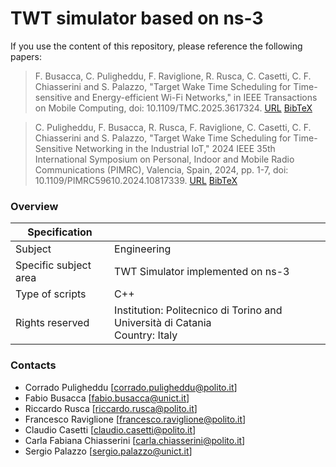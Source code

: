 # TWT simulator based on ns-3

If you use the content of this repository, please reference the following papers: 
> F. Busacca, C. Puligheddu, F. Raviglione, R. Rusca, C. Casetti, C. F. Chiasserini and S. Palazzo, "Target Wake Time Scheduling for Time-sensitive and Energy-efficient Wi-Fi Networks," in IEEE Transactions on Mobile Computing, doi: 10.1109/TMC.2025.3617324. [URL](https://ieeexplore.ieee.org/abstract/document/11190053) [BibTeX](/citeJournal.bib)

> C. Puligheddu, F. Busacca, R. Rusca, F. Raviglione, C. Casetti, C. F. Chiasserini and S. Palazzo, "Target Wake Time Scheduling for Time-Sensitive Networking in the Industrial IoT," 2024 IEEE 35th International Symposium on Personal, Indoor and Mobile Radio Communications (PIMRC), Valencia, Spain, 2024, pp. 1-7, doi: 10.1109/PIMRC59610.2024.10817339. [URL](https://ieeexplore.ieee.org/document/10817339) [BibTeX](/citeConference.bib)


### Overview
| Specification |            |  
|----------|-------------|
| Subject |  Engineering | 
| Specific subject area | TWT Simulator implemented on ns-3 |
| Type of scripts  | C++ |    
| Rights reserved  | Institution: Politecnico di Torino and Università di Catania <br> Country: Italy  |   


### Contacts
* Corrado Puligheddu [corrado.puligheddu@polito.it]
* Fabio Busacca [fabio.busacca@unict.it]
* Riccardo Rusca [riccardo.rusca@polito.it]
* Francesco Raviglione [francesco.raviglione@polito.it]
* Claudio Casetti [claudio.casetti@polito.it]
* Carla Fabiana Chiasserini [carla.chiasserini@polito.it]
* Sergio Palazzo [sergio.palazzo@unict.it]
